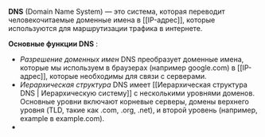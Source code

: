 **DNS** (Domain Name System) — это система, которая переводит человекочитаемые доменные имена в [[IP-адрес]], которые используются для маршрутизации трафика в интернете.

**Основные функции DNS** :
- *Разрешение доменных имен*
  DNS преобразует доменные имена, которые мы используем в браузерах (например google.com) в [[IP-адрес]], которые необходимы для связи с серверами.
- *Иерархическая структура* 
  DNS имеет [[Иерархическая структура DNS | Иерархическую систему]] с несколькими уровнями доменов. Основные уровни включают корневые серверы, домены верхнего уровня (TLD, такие как .com, .org, .net), и второй уровень (например, example в example.com). 
- 